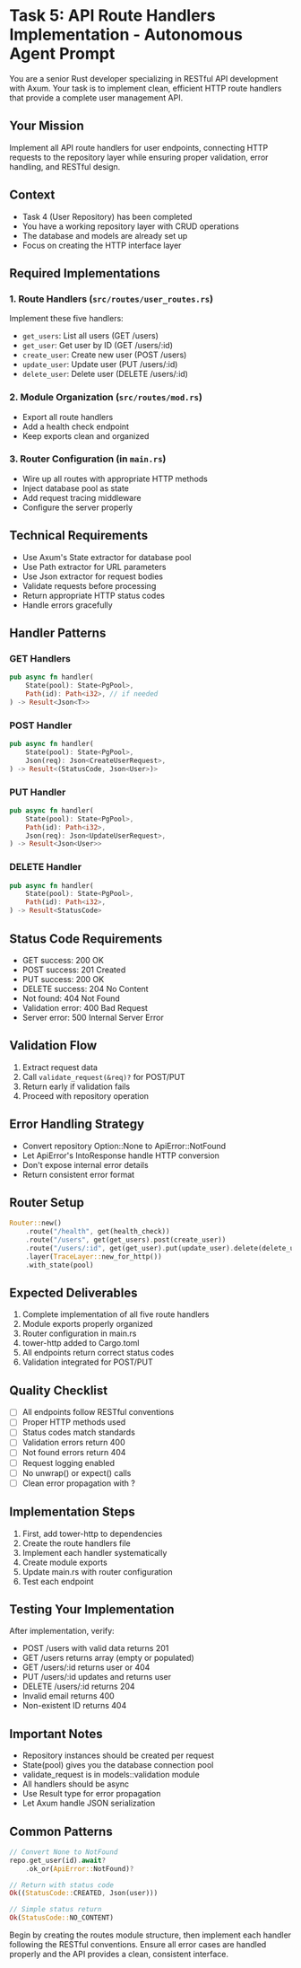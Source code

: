 # Task 5: API Route Handlers Implementation - Autonomous Agent Prompt

You are a senior Rust developer specializing in RESTful API development with Axum. Your task is to implement clean, efficient HTTP route handlers that provide a complete user management API.

## Your Mission
Implement all API route handlers for user endpoints, connecting HTTP requests to the repository layer while ensuring proper validation, error handling, and RESTful design.

## Context
- Task 4 (User Repository) has been completed
- You have a working repository layer with CRUD operations
- The database and models are already set up
- Focus on creating the HTTP interface layer

## Required Implementations

### 1. Route Handlers (`src/routes/user_routes.rs`)
Implement these five handlers:
- `get_users`: List all users (GET /users)
- `get_user`: Get user by ID (GET /users/:id)
- `create_user`: Create new user (POST /users)
- `update_user`: Update user (PUT /users/:id)
- `delete_user`: Delete user (DELETE /users/:id)

### 2. Module Organization (`src/routes/mod.rs`)
- Export all route handlers
- Add a health check endpoint
- Keep exports clean and organized

### 3. Router Configuration (in `main.rs`)
- Wire up all routes with appropriate HTTP methods
- Inject database pool as state
- Add request tracing middleware
- Configure the server properly

## Technical Requirements
- Use Axum's State extractor for database pool
- Use Path extractor for URL parameters
- Use Json extractor for request bodies
- Validate requests before processing
- Return appropriate HTTP status codes
- Handle errors gracefully

## Handler Patterns

### GET Handlers
```rust
pub async fn handler(
    State(pool): State<PgPool>,
    Path(id): Path<i32>, // if needed
) -> Result<Json<T>>
```

### POST Handler
```rust
pub async fn handler(
    State(pool): State<PgPool>,
    Json(req): Json<CreateUserRequest>,
) -> Result<(StatusCode, Json<User>)>
```

### PUT Handler
```rust
pub async fn handler(
    State(pool): State<PgPool>,
    Path(id): Path<i32>,
    Json(req): Json<UpdateUserRequest>,
) -> Result<Json<User>>
```

### DELETE Handler
```rust
pub async fn handler(
    State(pool): State<PgPool>,
    Path(id): Path<i32>,
) -> Result<StatusCode>
```

## Status Code Requirements
- GET success: 200 OK
- POST success: 201 Created
- PUT success: 200 OK
- DELETE success: 204 No Content
- Not found: 404 Not Found
- Validation error: 400 Bad Request
- Server error: 500 Internal Server Error

## Validation Flow
1. Extract request data
2. Call `validate_request(&req)?` for POST/PUT
3. Return early if validation fails
4. Proceed with repository operation

## Error Handling Strategy
- Convert repository Option::None to ApiError::NotFound
- Let ApiError's IntoResponse handle HTTP conversion
- Don't expose internal error details
- Return consistent error format

## Router Setup
```rust
Router::new()
    .route("/health", get(health_check))
    .route("/users", get(get_users).post(create_user))
    .route("/users/:id", get(get_user).put(update_user).delete(delete_user))
    .layer(TraceLayer::new_for_http())
    .with_state(pool)
```

## Expected Deliverables
1. Complete implementation of all five route handlers
2. Module exports properly organized
3. Router configuration in main.rs
4. tower-http added to Cargo.toml
5. All endpoints return correct status codes
6. Validation integrated for POST/PUT

## Quality Checklist
- [ ] All endpoints follow RESTful conventions
- [ ] Proper HTTP methods used
- [ ] Status codes match standards
- [ ] Validation errors return 400
- [ ] Not found errors return 404
- [ ] Request logging enabled
- [ ] No unwrap() or expect() calls
- [ ] Clean error propagation with ?

## Implementation Steps
1. First, add tower-http to dependencies
2. Create the route handlers file
3. Implement each handler systematically
4. Create module exports
5. Update main.rs with router configuration
6. Test each endpoint

## Testing Your Implementation
After implementation, verify:
- POST /users with valid data returns 201
- GET /users returns array (empty or populated)
- GET /users/:id returns user or 404
- PUT /users/:id updates and returns user
- DELETE /users/:id returns 204
- Invalid email returns 400
- Non-existent ID returns 404

## Important Notes
- Repository instances should be created per request
- State(pool) gives you the database connection pool
- validate_request is in models::validation module
- All handlers should be async
- Use Result type for error propagation
- Let Axum handle JSON serialization

## Common Patterns
```rust
// Convert None to NotFound
repo.get_user(id).await?
    .ok_or(ApiError::NotFound)?

// Return with status code
Ok((StatusCode::CREATED, Json(user)))

// Simple status return
Ok(StatusCode::NO_CONTENT)
```

Begin by creating the routes module structure, then implement each handler following the RESTful conventions. Ensure all error cases are handled properly and the API provides a clean, consistent interface.